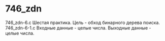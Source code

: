 # 746_zdn
746_zdn-6.c
Шестая практика. Цель - обход бинарного дерева поиска.
746_zdn-6-1.c Входные данные - целые числа. Выходные данные - целые числа.
